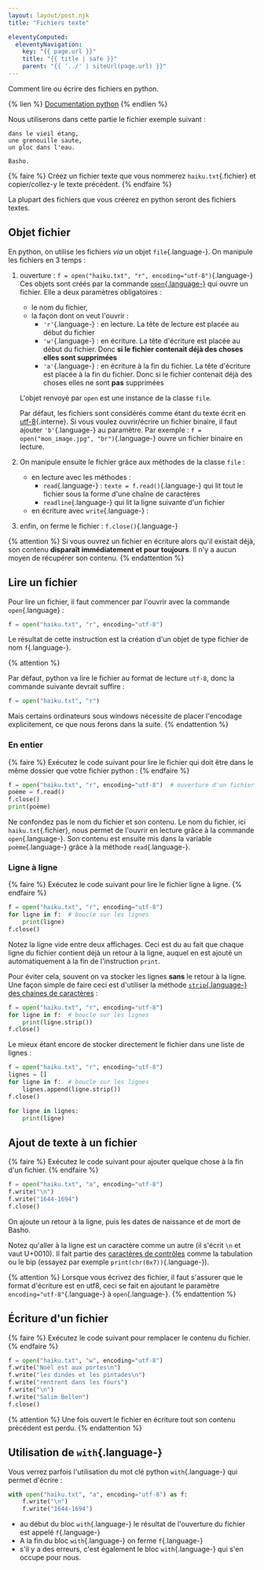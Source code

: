 ```yaml
---
layout: layout/post.njk
title: "Fichiers texte"

eleventyComputed:
  eleventyNavigation:
    key: "{{ page.url }}"
    title: "{{ title | safe }}"
    parent: "{{ '../' | siteUrl(page.url) }}"
---
```


Comment lire ou écrire des fichiers en python.

{% lien %}
[Documentation python](https://docs.python.org/fr/3/tutorial/inputoutput.html#reading-and-writing-files)
{% endlien %}

Nous utiliserons dans cette partie le fichier exemple suivant :

```text
dans le vieil étang,
une grenouille saute,
un ploc dans l'eau.

Basho.
```

{% faire %}
Créez un fichier texte que vous nommerez `haiku.txt`{.fichier} et copier/collez-y le texte précédent.
{% endfaire %}

La plupart des fichiers que vous créerez en python seront des fichiers textes.

## Objet fichier

En python, on utilise les fichiers _via_ un objet `file`{.language-}. On manipule les fichiers en 3 temps :

1. ouverture : `f = open("haiku.txt", "r", encoding="utf-8")`{.language-}
   Ces objets sont créés par la commande [`open`{.language-}](https://docs.python.org/fr/3/library/functions.html#open) qui ouvre un fichier. Elle a deux paramètres obligatoires :

   - le nom du fichier,
   - la façon dont on veut l'ouvrir :
     - `'r'`{.language-} : en lecture. La tête de lecture est placée au début du fichier
     - `'w'`{.language-} : en écriture. La tête d'écriture est placée au début du fichier. Donc **si le fichier contenait déjà des choses elles sont supprimées**
     - `'a'`{.language-} : en écriture à la fin du fichier. La tête d'écriture est placée à la fin du fichier. Donc si le fichier contenait déjà des choses elles ne sont **pas** supprimées

   L'objet renvoyé par `open` est une instance de la classe `file`.

   Par défaut, les fichiers sont considérés comme étant du texte écrit en [utf-8](/cours/algorithmie/structure-chaine-de-caractères/encodage/#utf8){.interne}. Si vous voulez ouvrir/écrire un fichier binaire, il faut ajouter `'b'`{.language-} au paramètre. Par exemple : `f = open("mon_image.jpg", "br")`{.language-} ouvre un fichier binaire en lecture.

2. On manipule ensuite le fichier grâce aux méthodes de la classe `file` :

   - en lecture avec les méthodes :
     - `read`{.language-} : `texte = f.read()`{.language-} qui lit tout le fichier sous la forme d'une chaîne de caractères
     - `readline`{.language-} qui lit la ligne suivante d'un fichier
   - en écriture avec `write`{.language-} :

3. enfin, on ferme le fichier : `f.close()`{.language-}

{% attention %}
Si vous ouvrez un fichier en écriture alors qu'il existait déjà, son contenu **disparaît immédiatement et pour toujours**. Il n'y a aucun moyen de récupérer son contenu.
{% endattention %}

## Lire un fichier

Pour lire un fichier, il faut commencer par l'ouvrir avec la commande `open`{.language} :

```python
f = open("haiku.txt", "r", encoding="utf-8")
```

Le résultat de cette instruction est la création d'un objet de type fichier de nom `f`{.language-}.

{% attention %}

Par défaut, python va lire le fichier au format de lecture `utf-8`, donc la commande suivante devrait suffire :

```python
f = open("haiku.txt", "r")
```

Mais certains ordinateurs sous windows nécessite de placer l'encodage explicitement, ce que nous ferons dans la suite.
{% endattention %}

### En entier

{% faire %}
Exécutez le code suivant pour lire le fichier qui doit être dans le même dossier que votre fichier python :
{% endfaire %}

```python
f = open("haiku.txt", "r", encoding="utf-8")  # ouverture d'un fichier texte en lecture  dans le même dossier que le fichier python
poème = f.read()
f.close()
print(poème)
```

Ne confondez pas le nom du fichier et son contenu. Le nom du fichier, ici `haiku.txt`{.fichier}, nous permet de l'ouvrir en lecture grâce à la commande `open`{.language-}. Son contenu est ensuite mis dans la variable `poème`{.language-} grâce à la méthode `read`{.language-}.

### Ligne à ligne

{% faire %}
Exécutez le code suivant pour lire le fichier ligne à ligne.
{% endfaire %}

```python
f = open("haiku.txt", "r", encoding="utf-8")
for ligne in f:  # boucle sur les lignes
    print(ligne)
f.close()
```

Notez la ligne vide entre deux affichages. Ceci est du au fait que chaque ligne du fichier contient déjà un retour à la ligne, auquel en est ajouté un automatiquement à la fin de l'instruction `print`.

Pour éviter cela, souvent on va stocker les lignes **sans** le retour à la ligne. Une façon simple de faire ceci est d'utiliser la méthode [`strip`{.language-} des chaines de caractères](https://docs.python.org/fr/3/library/stdtypes.html#str.strip) :

```python
f = open("haiku.txt", "r", encoding="utf-8")
for ligne in f:  # boucle sur les lignes
    print(ligne.strip())
f.close()
```

Le mieux étant encore de stocker directement le fichier dans une liste de lignes :

```python
f = open("haiku.txt", "r", encoding="utf-8")
lignes = []
for ligne in f:  # boucle sur les lignes
    lignes.append(ligne.strip())
f.close()

for ligne in lignes:
    print(ligne)
```

## Ajout de texte à un fichier

{% faire %}
Exécutez le code suivant pour ajouter quelque chose à la fin d'un fichier.
{% endfaire %}

```python
f = open("haiku.txt", "a", encoding="utf-8")
f.write("\n")
f.write("1644-1694")
f.close()
```

On ajoute un retour à la ligne, puis les dates de naissance et de mort de Basho.

Notez qu'aller à la ligne est un caractère comme un autre (il s'écrit `\n` et vaut U+0010). Il fait partie des [caractères de contrôles](https://fr.wikipedia.org/wiki/Caract%C3%A8re_de_contr%C3%B4le) comme la tabulation ou le bip (essayez par exemple `print(chr(0x7))`{.language-}).

{% attention %}
Lorsque vous écrivez des fichier, il faut s'assurer que le format d'écriture est en utf8, ceci se fait en ajoutant le paramètre `encoding="utf-8"`{.language-} à `open`{.language-}.
{% endattention %}

## Écriture d'un fichier

{% faire %}
Exécutez le code suivant pour remplacer le contenu du fichier.
{% endfaire %}

```python
f = open("haiku.txt", "w", encoding="utf-8")
f.write("Noël est aux portes\n")
f.write("les dindes et les pintades\n")
f.write("rentrent dans les fours")
f.write("\n")
f.write("Salim Bellen")
f.close()
```

{% attention %}
Une fois ouvert le fichier en écriture tout son contenu précédent est perdu.
{% endattention %}

## Utilisation de `with`{.language-}

Vous verrez parfois l'utilisation du mot clé python `with`{.language-} qui permet d'écrire :

```python
with open("haiku.txt", "a", encoding="utf-8") as f:
    f.write("\n")
    f.write("1644-1694")
```

- au début du bloc `with`{.language-} le résultat de l'ouverture du fichier est appelé `f`{.language-}
- A la fin du bloc `with`{.language-} on ferme `f`{.language-}
- s'il y a des erreurs, c'est également le bloc `with`{.language-} qui s'en occupe pour nous.
